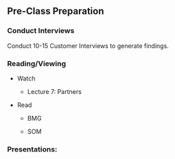 ## Pre-Class Preparation

### Conduct Interviews

Conduct 10-15 Customer Interviews  to generate findings.

### Reading/Viewing	

* Watch

    * Lecture 7: Partners

* Read 

    * BMG 

    * SOM 

### Presentations: 

